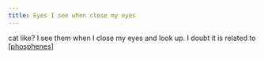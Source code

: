 ```yaml
---
title: Eyes I see when close my eyes
---
```


cat like? I see them when I close my eyes and look up. I doubt it is related to [[phosphenes]]




[//begin]: # "Autogenerated link references for markdown compatibility"
[phosphenes]: ./../bubbles/stub "phosphenes"
[//end]: # "Autogenerated link references"